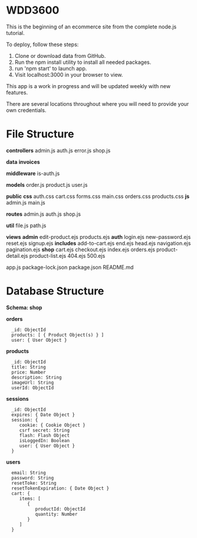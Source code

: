 # WDD3600

This is the beginning of an ecommerce site from the complete node.js tutorial.

To deploy, follow these steps:

1. Clone or download data from GitHub.
2. Run the npm install utility to install all needed 
   packages.
3. run 'npm start' to launch app.
4. Visit localhost:3000 in your browser to view.

This app is a work in progress and will be updated weekly with new features.

There are several locations throughout where you will need to provide your own credentials.

# File Structure

**controllers**
   admin.js
   auth.js
   error.js
   shop.js

**data**
   **invoices**

**middleware**
   is-auth.js

**models**
   order.js
   product.js
   user.js

**public**
   **css**
      auth.css
      cart.css
      forms.css
      main.css
      orders.css
      products.css
   **js**
      admin.js
      main.js

**routes**
   admin.js
   auth.js
   shop.js

**util**
   file.js
   path.js

**views**
   **admin**
      edit-product.ejs
      products.ejs
   **auth**
      login.ejs
      new-password.ejs
      reset.ejs
      signup.ejs
   **includes**
      add-to-cart.ejs
      end.ejs
      head.ejs
      navigation.ejs
      pagination.ejs
   **shop**
      cart.ejs
      checkout.ejs
      index.ejs
      orders.ejs
      product-detail.ejs
      product-list.ejs
   404.ejs
   500.ejs

app.js
package-lock.json
package.json
README.md

# Database Structure

**Schema: shop**

   **orders**

      _id: ObjectId
      products: [ { Product Object(s) } ]
      user: { User Object }

   **products**

      _id: ObjectId
      title: String
      price: Number
      description: String
      imageUrl: String
      userId: ObjectId

   **sessions**

      _id: ObjectId
      expires: { Date Object }
      session: {
         cookie: { Cookie Object }
         csrf secret: String
         flash: Flash Object
         isLoggedIn: Boolean
         user: { User Object }
      }

   **users**
   
      email: String
      password: String
      resetToke: String
      resetTokenExpiration: { Date Object }
      cart: {
         items: [
            {
               productId: ObjectId
               quantity: Number
            }
         ]
      }
